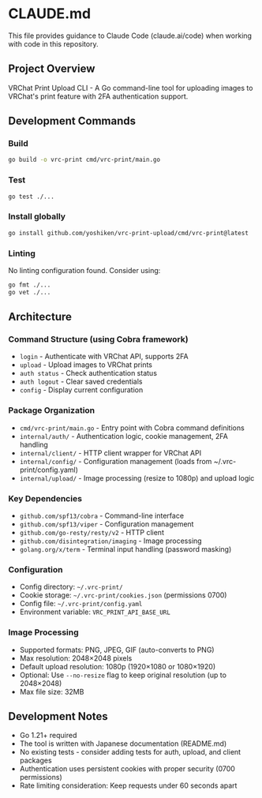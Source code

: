 # CLAUDE.md

This file provides guidance to Claude Code (claude.ai/code) when working with code in this repository.

## Project Overview

VRChat Print Upload CLI - A Go command-line tool for uploading images to VRChat's print feature with 2FA authentication support.

## Development Commands

### Build
```bash
go build -o vrc-print cmd/vrc-print/main.go
```

### Test
```bash
go test ./...
```

### Install globally
```bash
go install github.com/yoshiken/vrc-print-upload/cmd/vrc-print@latest
```

### Linting
No linting configuration found. Consider using:
```bash
go fmt ./...
go vet ./...
```

## Architecture

### Command Structure (using Cobra framework)
- `login` - Authenticate with VRChat API, supports 2FA
- `upload` - Upload images to VRChat prints
- `auth status` - Check authentication status
- `auth logout` - Clear saved credentials
- `config` - Display current configuration

### Package Organization
- `cmd/vrc-print/main.go` - Entry point with Cobra command definitions
- `internal/auth/` - Authentication logic, cookie management, 2FA handling
- `internal/client/` - HTTP client wrapper for VRChat API
- `internal/config/` - Configuration management (loads from ~/.vrc-print/config.yaml)
- `internal/upload/` - Image processing (resize to 1080p) and upload logic

### Key Dependencies
- `github.com/spf13/cobra` - Command-line interface
- `github.com/spf13/viper` - Configuration management
- `github.com/go-resty/resty/v2` - HTTP client
- `github.com/disintegration/imaging` - Image processing
- `golang.org/x/term` - Terminal input handling (password masking)

### Configuration
- Config directory: `~/.vrc-print/`
- Cookie storage: `~/.vrc-print/cookies.json` (permissions 0700)
- Config file: `~/.vrc-print/config.yaml`
- Environment variable: `VRC_PRINT_API_BASE_URL`

### Image Processing
- Supported formats: PNG, JPEG, GIF (auto-converts to PNG)
- Max resolution: 2048×2048 pixels
- Default upload resolution: 1080p (1920×1080 or 1080×1920)
- Optional: Use `--no-resize` flag to keep original resolution (up to 2048×2048)
- Max file size: 32MB

## Development Notes

- Go 1.21+ required
- The tool is written with Japanese documentation (README.md)
- No existing tests - consider adding tests for auth, upload, and client packages
- Authentication uses persistent cookies with proper security (0700 permissions)
- Rate limiting consideration: Keep requests under 60 seconds apart